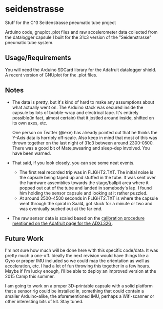 seidenstrasse
=============

Stuff for the C^3 Seidenstrasse pneumatic tube project

Arduino code, gnuplot .plot files and raw accelerometer data collected from the datalogger capsule
I built for the 31c3 version of the "Seidenstrasse" pneumatic tube system.

## Usage/Requirements

You will need the Arduino SDCard library for the Adafruit datalogger shield.
A recent version of GNUplot for the .plot files.

## Notes

 * The data is pretty, but it's kind of hard to make any assumptions about what actually went on.
   The Arduino stack was secured inside the capsule by lots of bubble-wrap and electrical tape. 
   It's entirely possible(in fact, almost certain) that it jostled around inside, shifted on its own axes, etc. 

   One person on Twitter (@exe) has already pointed out that he thinks the Y-Axis data is horribly off-scale.
   Also keep in mind that most of this was thrown together on the last night of 31c3 between around 2300-0500. 
   There was a good bit of Mate,swearing and sleep-dep involved. You have been warned. 
 
   
  * That said, if you look closely, you can see some neat events. 
    * The first real recorded trip was in FLIGHT2.TXT. The initial noise is the capsule being taped up and stuffed in the tube. It was sent over the hardware assemblies towards the stage/ballpit area where it popped out out of the tube and landed in somebody's lap. I found him holding the sensor capsule and looking at it rather puzzled. 
    * At around 2500-4500 seconds in FLIGHT2.TXT is where the capsule went through the spiral in Saal4, got stuck for a minute or two and was eventually sucked out at the far end. 
    
  * The raw sensor data is scaled based on the [calibration procedure mentioned on the Adafruit page for the ADXL326 ](https://learn.adafruit.com/adafruit-analog-accelerometer-breakouts/programming).

## Future Work
   I'm not sure how much will be done here with this specific code/data. It was pretty much a one-off. Ideally
   the next revision would have things like a Gyro or proper IMU included so we could map the orientation as well as acceleration, etc.  I had a lot of fun throwing this together in a few hours. Maybe if I'm lucky enough, I'll be able to deploy an improved version at the 2015 Camp this summer.  
   
  I am going to work on a proper 3D-printable capsule with a solid platform that a sensor rig could be installed in, something that could contain a smaller Arduino-alike, the aforementioned IMU, perhaps a Wifi-scanner or other interesting bits of kit. Stay tuned. 

   
